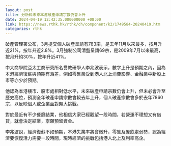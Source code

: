 ```yaml
---
layout: post
title: 分析料未來本港破產申請宗數仍會上升
date: 2024-04-19 12:42:35.000000000 +08:00
link: https://news.rthk.hk/rthk/ch/component/k2/1749584-20240419.htm
categories: rthk
---
```


破產管理署公布，3月提交個人破產呈請有783宗，是去年11月以來最多，按月升近21%，按年升近2.8%。3月強制公司清盤呈請69宗，是2009年7月以來最高，按月升約30%，按年升近41%。

中大商學院亞太工商研究所名譽教研學人李兆波表示，數字上升是預期之內，因為本港經濟復蘇與預期有落差，例如零售業受到港人北上消費影響、金融業中新股上市等亦少於預期。

他認為本港樓市、股市處相對低水平，未來破產申請宗數仍會上升，但未必會升至歷史高位，預測全年破產申請宗數會較去年上升，個人破產宗數會多於去年7860宗，以反映個人或企業面對頗大挑戰。

對於最近有不少餐廳結業，他相信大家已經觀望一段時間，若營運不理想又有借貸，就會決定結業，寧願預留資金。

李兆波說，經濟復蘇不如預期，本港失業率將會微升，零售及餐飲處弱勢，認為經濟要恢復活力需要一段時間，現時經濟的挑戰包括港人北上及利率高企。
